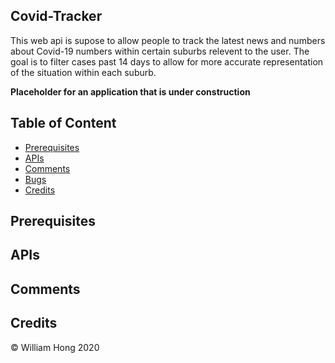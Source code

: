 ## Covid-Tracker
This web api is supose to allow people to track the latest news and numbers about Covid-19 numbers within certain suburbs relevent to the user. The goal is to filter cases past 14 days to allow for more accurate representation of the situation within each suburb.

**Placeholder for an application that is under construction**

## Table of Content 
* [Prerequisites](#prerequisites)
* [APIs](#apis)
* [Comments](#comments)
* [Bugs](#bugs)
* [Credits](#credits)


## Prerequisites


## APIs


## Comments

## Credits 

© William Hong 2020
